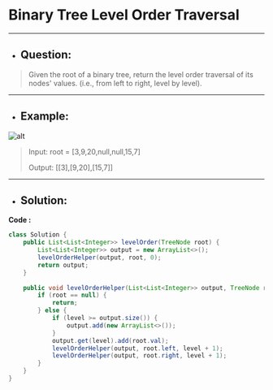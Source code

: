 #  Binary Tree Level Order Traversal
---
- ## Question:
> Given the root of a binary tree, return the level order traversal of its nodes' values. (i.e., from left to right, level by level).
---
- ## Example:
![alt](https://assets.leetcode.com/uploads/2021/02/19/tree1.jpg)
> Input: root = [3,9,20,null,null,15,7]
> 
> Output: [[3],[9,20],[15,7]]
---
- ## Solution:
**Code :**
```java
class Solution {
    public List<List<Integer>> levelOrder(TreeNode root) {
		List<List<Integer>> output = new ArrayList<>();
		levelOrderHelper(output, root, 0);
		return output;
	}
	
	public void levelOrderHelper(List<List<Integer>> output, TreeNode root, int level) {
		if (root == null) {
            return;
        } else {
            if (level >= output.size()) {
                output.add(new ArrayList<>());
            }   
            output.get(level).add(root.val);
            levelOrderHelper(output, root.left, level + 1);
            levelOrderHelper(output, root.right, level + 1);
        }
	}
}
